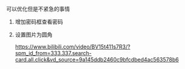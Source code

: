 可以优化但是不紧急的事情

1. 增加密码框查看密码

2. 设置图片为圆角

   https://www.bilibili.com/video/BV15t411s7R3/?spm_id_from=333.337.search-card.all.click&vd_source=9a145ddb2460c9bfcdbed4ac563578b6